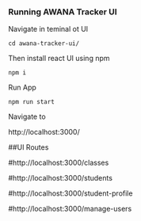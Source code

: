 ### Running AWANA Tracker UI 


Navigate in teminal ot UI 
```
cd awana-tracker-ui/

```
Then install react UI
using npm 

```
npm i 

```
Run App

```
npm run start 
```

Navigate to 


http://localhost:3000/

##UI Routes

#http://localhost:3000/classes

#http://localhost:3000/students

#http://localhost:3000/student-profile

#http://localhost:3000/manage-users
